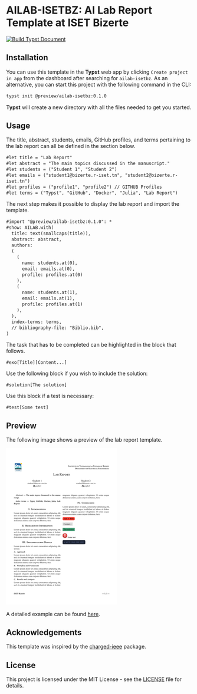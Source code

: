 # AILAB-ISETBZ: AI Lab Report Template at ISET Bizerte

[![Build Typst Document](https://github.com/a-mhamdi/ailab-isetbz/actions/workflows/compile.yml/badge.svg)](https://github.com/a-mhamdi/ailab-isetbz/actions/workflows/compile.yml)

## Installation
You can use this template in the **Typst** web app by clicking `Create project in app` from the dashboard after searching for `ailab-isetbz`. As an alternative, you can start this project with the following command in the CLI:
```bash
typst init @preview/ailab-isetbz:0.1.0
```
**Typst** will create a new directory with all the files needed to get you started.

## Usage
The title, abstract, students, emails, GitHub profiles, and terms pertaining to the lab report can all be defined in the section below.
```typst
#let title = "Lab Report"
#let abstract = "The main topics discussed in the manuscript."
#let students = ("Student 1", "Student 2")
#let emails = ("student1@bizerte.r-iset.tn", "student2@bizerte.r-iset.tn")
#let profiles = ("profile1", "profile2") // GITHUB Profiles
#let terms = ("Typst", "GitHub", "Docker", "Julia", "Lab Report")
```
The next step makes it possible to display the lab report and import the template.
```typst
#import "@preview/ailab-isetbz:0.1.0": *
#show: AILAB.with(
  title: text(smallcaps(title)),
  abstract: abstract,
  authors: 
  (
    (
      name: students.at(0),
      email: emails.at(0),
      profile: profiles.at(0)
    ),
    (
      name: students.at(1),
      email: emails.at(1),
      profile: profiles.at(1)
    ),
  ),
  index-terms: terms,
  // bibliography-file: "Biblio.bib",
)
```
The task that has to be completed can be highlighted in the block that follows.
```typst
#exo[Title][Content...]
```
Use the following block if you wish to include the solution:
```typst
#solution[The solution]
```
Use this block if a test is necessary:
```typst
#test[Some test]
```

## Preview
The following image shows a preview of the lab report template.

<img src="thumbnail.png" width="300">

A detailed example can be found [here](https://github.com/a-mhamdi/ailab-isetbz/tree/main/example).

## Acknowledgements
This template was inspired by the [charged-ieee](https://github.com/typst/packages/tree/main/packages/preview/charged-ieee) package.

## License
This project is licensed under the MIT License - see the [LICENSE](LICENSE) file for details.
